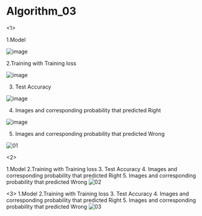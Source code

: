 # Algorithm_03
<1>

1.Model

![image](https://user-images.githubusercontent.com/65887370/173176056-4b3e4246-9fc1-426f-a92e-546721bbbfc4.png)

2.Training with Training loss

![image](https://user-images.githubusercontent.com/65887370/173176078-e8e713f6-ac98-4e8a-a387-791bb90eacda.png)

3. Test Accuracy

![image](https://user-images.githubusercontent.com/65887370/173176102-dadc0524-3d34-4287-acfa-cade2ba30c3d.png)

4. Images and corresponding probability that predicted Right

![image](https://user-images.githubusercontent.com/65887370/173176127-d9b1dd05-dd7d-4034-bae6-64f6ef3dc341.png)

5.  Images and corresponding probability that predicted Wrong

![01](https://user-images.githubusercontent.com/65887370/173175818-28e32754-da54-433f-a826-9ff826e600f6.PNG)

<2>

1.Model
2.Training with Training loss
3. Test Accuracy
4. Images and corresponding probability that predicted Right
5.  Images and corresponding probability that predicted Wrong
![02](https://user-images.githubusercontent.com/65887370/173175851-6b5f564c-dde7-4795-9caf-433ccfbcd31a.PNG)

<3>
1.Model
2.Training with Training loss
3. Test Accuracy
4. Images and corresponding probability that predicted Right
5.  Images and corresponding probability that predicted Wrong
![03](https://user-images.githubusercontent.com/65887370/173175856-ec4c222d-16a3-4b00-8eab-2a01b9c93d1e.PNG)
